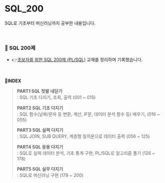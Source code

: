 # SQL_200
SQL로 기초부터 머신러닝까지 공부한 내용입니다.
</br>
</br>
</br>

### 📕 SQL 200제 

  - 👉[초보자를 위한 SQL 200제 (PL/SQL)](http://www.infopub.co.kr/new/include/detail.asp?sku=07000078) 교재를 정리하며 기록했습니다.  
</br>


   **📌INDEX**  
   > **PART1 SQL 첫발 내딛기**  
   >  : SQL 기초 다지기, 조회, 출력 (001 ~ 015)
   >   
   > **PART2 SQL 기초 다지기**   
   >  : SQL 함수(날짜/문자 등 변환, 계산, IF문, 데이터 분석 함수 등) 배우기, (016 ~ 055)
   >   
   > **PART3 SQL 실력 다지기**   
   >  : SQL JOIN, SUB QUERY, 계층형 질의문으로 데이터 출력 (056 ~ 125)
   >   
   > **PART4 SQL 응용 다지기**   
   >  : SQL로 실제 데이터 분석, 기초 통계 구현, PL/SQL로 알고리즘 풀기 (126 ~ 178)
   >   
   > **PART5 SQL 실무 다지기**  
   >  : SQL로 머신러닝 구현 (179 ~ 200)         
